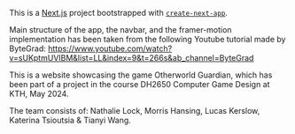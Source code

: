 This is a [Next.js](https://nextjs.org/) project bootstrapped with [`create-next-app`](https://github.com/vercel/next.js/tree/canary/packages/create-next-app).

Main structure of the app, the navbar, and the framer-motion implementation has been taken from the following Youtube tutorial made by ByteGrad: https://www.youtube.com/watch?v=sUKptmUVIBM&list=LL&index=9&t=266s&ab_channel=ByteGrad




This is a website showcasing the game Otherworld Guardian, which has been part of a project in the course DH2650 Computer Game Design at KTH, May 2024.

The team consists of: Nathalie Lock, Morris Hansing, Lucas Kerslow, Katerina Tsioutsia & Tianyi Wang.

